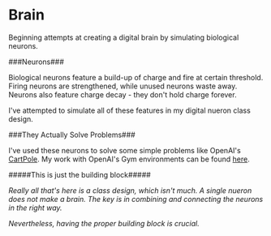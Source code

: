 # Brain

Beginning attempts at creating a digital brain by simulating biological neurons.

###Neurons###

Biological neurons feature a build-up of charge and fire at certain threshold.
Firing neurons are strengthened, while unused neurons waste away.
Neurons also feature charge decay - they don't hold charge forever.

I've attempted to simulate all of these features in my digital nueron class design.

###They Actually Solve Problems###

I've used these neurons to solve some simple problems like OpenAI's [CartPole](https://gym.openai.com/envs/CartPole-v0).
My work with OpenAI's Gym environments can be found [here](https://github.com/SealedSaint/openai-gym).

#####This is just the building block#####

*Really all that's here is a class design, which isn't much. A single nueron does not make a brain.
The key is in combining and connecting the neurons in the right way.*

*Nevertheless, having the proper building block is crucial.*
